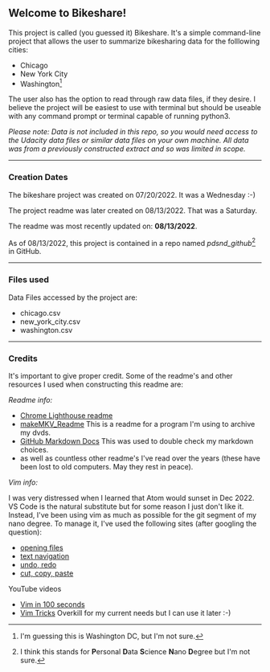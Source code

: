 ## **Welcome to Bikeshare!**

This project is called (you guessed it) Bikeshare. It's a simple command-line project that allows the user to summarize bikesharing data for the folllowing cities:
* Chicago
* New York City
* Washington[^1]

The user also has the option to read through raw data files, if they desire. I believe the project will be easiest to use with terminal but should be useable with any command prompt or terminal capable of running python3.

*Please note: Data is not included in this repo, so you would need access to the Udacity data files or similar data files on your own machine. All data was from a previously constructed extract and so was limited in scope.*

[^1]: I'm guessing this is Washington DC, but I'm not sure.

--------------
### **Creation Dates**

The bikeshare project was created on 07/20/2022. It was a Wednesday :-)

The project readme was later created on 08/13/2022. That was a Saturday.

The readme was most recently updated on: **08/13/2022**.

As of 08/13/2022, this project is contained in a repo named *pdsnd_github*[^2] in GitHub.


[^2]: I think this stands for **P**ersonal **D**ata **S**cience **N**ano **D**egree but I'm not sure.

----
### **Files used**
Data Files accessed by the project are: 
- chicago.csv
- new\_york\_city.csv
- washington.csv

----
### **Credits**
It's important to give proper credit. 
Some of the readme's and other resources I used when constructing this readme are:

*Readme info:*
- [Chrome Lighthouse readme](https://github.com/watercress80001/lighthouse/blob/b0a9b0b948c41e57a33575634963a84ede81f631/readme.md)
- [makeMKV\_Readme](/makeMKV_Readme.rtf) This is a readme for a program I'm using to archive my dvds.
- [GitHub Markdown Docs](https://docs.github.com/en/get-started/writing-on-github/getting-started-with-writing-and-formatting-on-github/basic-writing-and-formatting-syntax) This was used to double check my markdown choices.
 - as well as countless other readme's I've read over the years (these have been lost to old computers. May they rest in peace).

*Vim info:*

I was very distressed when I learned that Atom would sunset in Dec 2022. VS Code is the natural substitute but for some reason I just don't like it. Instead, I've been using vim as much as possible for the git segment of my nano degree. To manage it, I've used the following sites (after googling the question):
   
 - [opening files](https://blog.confirm.ch/mastering-vim-opening-files/)
- [text navigation](https://www.thegeekstuff.com/2009/03/8-essential-vim-editor-navigation-fundamentals/)
- [undo, redo](https://vim.fandom.com/wiki/Undo_and_Redo)
- [cut, copy, paste](https://linuxize.com/post/how-to-copy-cut-paste-in-vim/)
 
 YouTube videos
- [Vim in 100 seconds](https://www.youtube.com/watch?v=-txKSRn0qeA)
- [Vim Tricks](https://www.youtube.com/watch?v=B-EPvfxcgl0) Overkill for my current needs but I can use it later :-)

